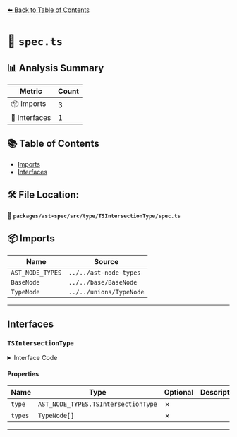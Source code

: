 [⬅️ Back to Table of Contents](../../../../../index.md)

# 📄 `spec.ts`

## 📊 Analysis Summary

| Metric | Count |
|--------|-------|
| 📦 Imports | 3 |
| 📐 Interfaces | 1 |

## 📚 Table of Contents

- [Imports](#imports)
- [Interfaces](#interfaces)

## 🛠️ File Location:
📂 **`packages/ast-spec/src/type/TSIntersectionType/spec.ts`**

## 📦 Imports

| Name | Source |
|------|--------|
| `AST_NODE_TYPES` | `../../ast-node-types` |
| `BaseNode` | `../../base/BaseNode` |
| `TypeNode` | `../../unions/TypeNode` |


---

## Interfaces

### `TSIntersectionType`

<details><summary>Interface Code</summary>

```ts
export interface TSIntersectionType extends BaseNode {
  type: AST_NODE_TYPES.TSIntersectionType;
  types: TypeNode[];
}
```
</details>

#### Properties

| Name | Type | Optional | Description |
|------|------|----------|-------------|
| `type` | `AST_NODE_TYPES.TSIntersectionType` | ✗ |  |
| `types` | `TypeNode[]` | ✗ |  |


---